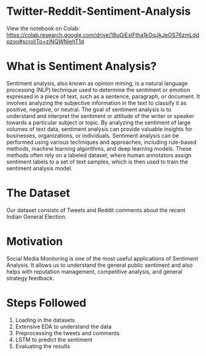 # Twitter-Reddit-Sentiment-Analysis
View the notebook on Colab: https://colab.research.google.com/drive/18uGiExlFtha1kOqJkJeOS76zmLddpzoo#scrollTo=ziNQWNiehT1d
# What is Sentiment Analysis?
Sentiment analysis, also known as opinion mining, is a natural language processing (NLP) technique used to determine the sentiment or emotion expressed in a piece of text, such as a sentence, paragraph, or document. It involves analyzing the subjective information in the text to classify it as positive, negative, or neutral.
The goal of sentiment analysis is to understand and interpret the sentiment or attitude of the writer or speaker towards a particular subject or topic. By analyzing the sentiment of large volumes of text data, sentiment analysis can provide valuable insights for businesses, organizations, or individuals.
Sentiment analysis can be performed using various techniques and approaches, including rule-based methods, machine learning algorithms, and deep learning models. These methods often rely on a labeled dataset, where human annotators assign sentiment labels to a set of text samples, which is then used to train the sentiment analysis model.

# The Dataset
Our dataset consists of Tweets and Reddit comments about the recent Indian General Election.

# Motivation
Social Media Monitoring is one of the most useful applications of Sentiment Analysis. It allows us to understand the general public sentiment and also helps with reputation management, competitive analysis, and general strategy feedback.

# Steps Followed
1. Loading in the datasets
2. Extensive EDA to understand the data
3. Preprocessing the tweets and comments
4. LSTM to predict the sentiment
5. Evaluating the results
